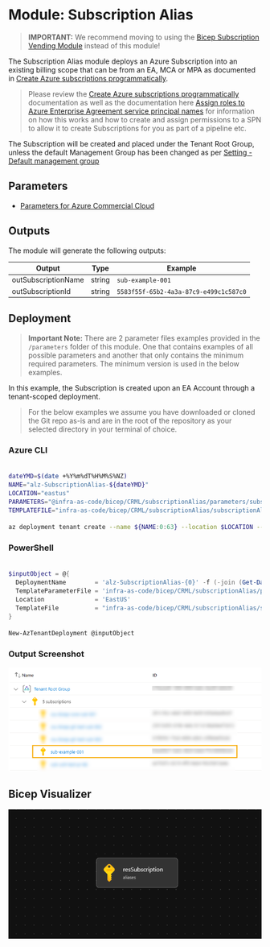 # Module: Subscription Alias

> **IMPORTANT:** We recommend moving to using the [Bicep Subscription Vending Module](https://aka.ms/sub-vending/bicep) instead of this module!

The Subscription Alias module deploys an Azure Subscription into an existing billing scope that can be from an EA, MCA or MPA as documented in [Create Azure subscriptions programmatically](https://learn.microsoft.com/azure/cost-management-billing/manage/programmatically-create-subscription).

> Please review the [Create Azure subscriptions programmatically](https://learn.microsoft.com/azure/cost-management-billing/manage/programmatically-create-subscription) documentation as well as the documentation here [Assign roles to Azure Enterprise Agreement service principal names](https://learn.microsoft.com/azure/cost-management-billing/manage/assign-roles-azure-service-principals) for information on how this works and how to create and assign permissions to a SPN to allow it to create Subscriptions for you as part of a pipeline etc.

The Subscription will be created and placed under the Tenant Root Group, unless the default Management Group has been changed as per [Setting - Default management group](https://learn.microsoft.com/azure/governance/management-groups/how-to/protect-resource-hierarchy#setting---default-management-group)

## Parameters

- [Parameters for Azure Commercial Cloud](generateddocs/subscriptionAlias.bicep.md)

## Outputs

The module will generate the following outputs:

| Output              | Type   | Example                                |
| ------------------- | ------ | -------------------------------------- |
| outSubscriptionName | string | `sub-example-001`                      |
| outSubscriptionId   | string | `5583f55f-65b2-4a3a-87c9-e499c1c587c0` |

## Deployment

> **Important Note:** There are 2 parameter files examples provided in the `/parameters` folder of this module. One that contains examples of all possible parameters and another that only contains the minimum required parameters. The minimum version is used in the below examples.

In this example, the Subscription is created upon an EA Account through a tenant-scoped deployment.

> For the below examples we assume you have downloaded or cloned the Git repo as-is and are in the root of the repository as your selected directory in your terminal of choice.

### Azure CLI

```bash

dateYMD=$(date +%Y%m%dT%H%M%S%NZ)
NAME="alz-SubscriptionAlias-${dateYMD}"
LOCATION="eastus"
PARAMETERS="@infra-as-code/bicep/CRML/subscriptionAlias/parameters/subscriptionAlias.parameters.all.json"
TEMPLATEFILE="infra-as-code/bicep/CRML/subscriptionAlias/subscriptionAlias.bicep"

az deployment tenant create --name ${NAME:0:63} --location $LOCATION --template-file $TEMPLATEFILE --parameters $PARAMETERS
```

### PowerShell

```powershell

$inputObject = @{
  DeploymentName        = 'alz-SubscriptionAlias-{0}' -f (-join (Get-Date -Format 'yyyyMMddTHHMMssffffZ')[0..63])
  TemplateParameterFile = 'infra-as-code/bicep/CRML/subscriptionAlias/parameters/subscriptionAlias.parameters.all.json'
  Location              = 'EastUS'
  TemplateFile          = "infra-as-code/bicep/CRML/subscriptionAlias/subscriptionAlias.bicep"
}

New-AzTenantDeployment @inputObject
```

### Output Screenshot

![Example Deployment Output](media/exampleDeploymentOutput.png "Example Deployment Output")

## Bicep Visualizer

![Bicep Visualizer](media/bicepVisualizer.png "Bicep Visualizer")
